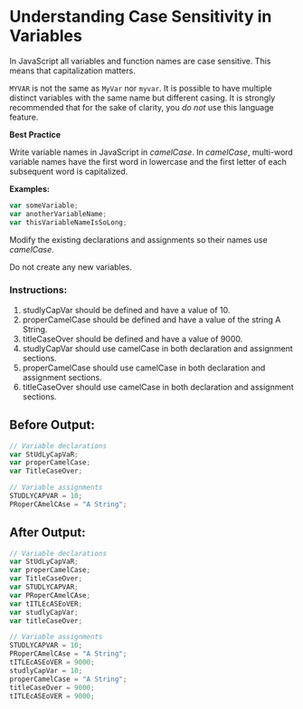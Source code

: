 # Understanding Case Sensitivity in Variables

In JavaScript all variables and function names are case sensitive. This means that capitalization matters.

`MYVAR` is not the same as `MyVar` nor `myvar`. It is possible to have multiple distinct variables with the same name but different casing. It is strongly recommended that for the sake of clarity, you *do not* use this language feature.

**Best Practice**

Write variable names in JavaScript in *camelCase*. In *camelCase*, multi-word variable names have the first word in lowercase and the first letter of each subsequent word is capitalized.

**Examples:**
```javascript
var someVariable;
var anotherVariableName;
var thisVariableNameIsSoLong;
```
Modify the existing declarations and assignments so their names use *camelCase*.

Do not create any new variables.

### Instructions:
1. studlyCapVar should be defined and have a value of 10.
2. properCamelCase should be defined and have a value of the string A String.
3. titleCaseOver should be defined and have a value of 9000.
4. studlyCapVar should use camelCase in both declaration and assignment sections.
5. properCamelCase should use camelCase in both declaration and assignment sections.
6. titleCaseOver should use camelCase in both declaration and assignment sections.

## Before Output:
```javascript
// Variable declarations
var StUdLyCapVaR;
var properCamelCase;
var TitleCaseOver;

// Variable assignments
STUDLYCAPVAR = 10;
PRoperCAmelCAse = "A String";
```

## After Output:
```javascript
// Variable declarations
var StUdLyCapVaR;
var properCamelCase;
var TitleCaseOver;
var STUDLYCAPVAR;
var PRoperCAmelCAse;
var tITLEcASEoVER;
var studlyCapVar;
var titleCaseOver;

// Variable assignments
STUDLYCAPVAR = 10;
PRoperCAmelCAse = "A String";
tITLEcASEoVER = 9000;
studlyCapVar = 10;
properCamelCase = "A String";
titleCaseOver = 9000;
tITLEcASEoVER = 9000;
```
